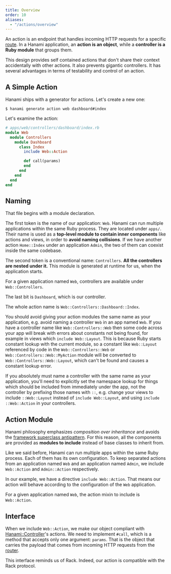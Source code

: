 ```yaml
---
title: Overview
order: 10
aliases:
  - "/actions/overview"
---
```


An action is an endpoint that handles incoming HTTP requests for a specific [route](/routing/overview).
In a Hanami application, an **action is an object**, while a **controller is a Ruby module** that groups them.

This design provides self contained actions that don't share their context accidentally with other actions.  It also prevents gigantic controllers.
It has several advantages in terms of testability and control of an action.

## A Simple Action

Hanami ships with a generator for actions. Let's create a new one:

```shell
$ hanami generate action web dashboard#index
```

Let's examine the action:

```ruby
# apps/web/controllers/dashboard/index.rb
module Web
  module Controllers
    module Dashboard
      class Index
        include Web::Action

        def call(params)
        end
      end
    end
  end
end
```

## Naming

That file begins with a module declaration.

The first token is the name of our application: `Web`.
Hanami can run multiple applications within the same Ruby process.
They are located under `apps/`.
Their name is used as a **top-level module to contain inner components** like actions and views, in order to **avoid naming collisions**.
If we have another action `Home::Index` under an application `Admin`, the two of them can coexist inside the same codebase.

The second token is a conventional name: `Controllers`.
**All the controllers are nested under it.**
This module is generated at runtime for us, when the application starts.

<p class="convention">
  For a given application named <code>Web</code>, controllers are available under <code>Web::Controllers</code>.
</p>

The last bit is `Dashboard`, which is our controller.

The whole action name is `Web::Controllers::Dashboard::Index`.

<p class="warning">
  You should avoid giving your action modules the same name as your application, e.g. avoid naming a controller <code>Web</code> in an app named <code>Web</code>. If you have a controller name like <code>Web::Controllers::Web</code> then some code across your app will break with errors about constants not being found, for example in views which <code>include Web::Layout</code>. This is because Ruby starts constant lookup with the current module, so a constant like <code>Web::Layout</code> referenced by code in the <code>Web::Controllers::Web</code> or <code>Web::Controllers::Web::MyAction</code> module will be converted to <code>Web::Controllers::Web::Layout</code>, which can't be found and causes a constant lookup error.
</p>

<p class="warning">
  If you absolutely must name a controller with the same name as your application, you'll need to explicitly set the namespace lookup for things which should be included from immediately under the app, not the controller by prefixing those names with <code>::</code>, e.g. change your views to include <code>::Web::Layout</code> instead of <code>include Web::Layout</code>, and using <code>include ::Web::Action</code> in your controllers.
</p>

## Action Module

Hanami philosophy emphasizes _composition over inheritance_ and avoids the [framework superclass antipattern](http://michaelfeathers.typepad.com/michael_feathers_blog/2013/01/the-framework-superclass-anti-pattern.html).
For this reason, all the components are provided as **modules to include** instead of base classes to inherit from.

Like we said before, Hanami can run multiple apps within the same Ruby process.
Each of them has its own configuration.
To keep separated actions from an application named `Web` and an application named `Admin`, we include `Web::Action` and `Admin::Action` respectively.

In our example, we have a directive `include Web::Action`.
That means our action will behave according to the configuration of the `Web` application.

<p class="convention">
  For a given application named <code>Web</code>, the action mixin to include is <code>Web::Action</code>.
</p>

## Interface

When we include `Web::Action`, we make our object compliant with [Hanami::Controller](https://github.com/hanami/controller)'s actions.
We need to implement `#call`, which is a method that accepts only one argument: `params`.
That is the object that carries the payload that comes from incoming HTTP requests from the [router](/routing/basic-usage).

This interface reminds us of Rack.
Indeed, our action is compatible with the Rack protocol.
